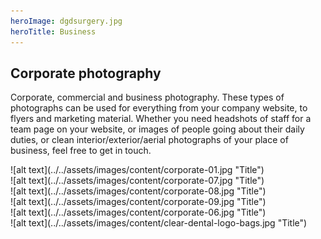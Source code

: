 ```yaml
---
heroImage: dgdsurgery.jpg
heroTitle: Business
---
```


## **Corporate** photography

Corporate, commercial and business photography. These types of photographs can be
used for everything from your company website, to flyers and marketing material.
Whether you need headshots of staff for a team page on your website, or images of
people going about their daily duties, or clean interior/exterior/aerial
photographs of your place of business, feel free to get in touch.

<div component="image-curtains" modifier="" layout="LR" >
  ![alt text](../../assets/images/content/corporate-01.jpg "Title")  
</div>

<div component="image-curtains" modifier="" layout="LR" >
  ![alt text](../../assets/images/content/corporate-07.jpg "Title")  
</div>

<div component="image-curtains" modifier="" layout="LR" >
  ![alt text](../../assets/images/content/corporate-08.jpg "Title")  
</div>

<div component="image-curtains" modifier="" layout="LR" >
  ![alt text](../../assets/images/content/corporate-09.jpg "Title")  
</div>

<div component="image-curtains" modifier="" layout="LR" >
  ![alt text](../../assets/images/content/corporate-06.jpg "Title")  
</div>

<div component="image-curtains" modifier="" layout="LR" >
  ![alt text](../../assets/images/content/clear-dental-logo-bags.jpg "Title")  
</div>
